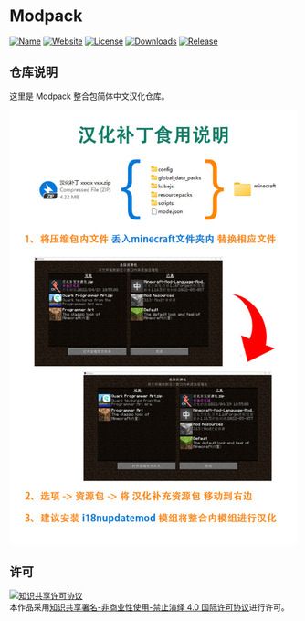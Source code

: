 <!-- markdownlint-disable MD033 -->
# Modpack

[![Name](https://img.shields.io/badge/CurseForge-life%20in%20the%20village%202-F16436)](https://www.curseforge.com/minecraft/modpacks/life-in-the-village-2/)
[![Website](https://shields.io/website?up_message=anyijun.com&url=http://anyijun.com&label=Website)](http://anyijun.com)
[![License](https://img.shields.io/badge/License-CC%20BY--NC--ND%204.0-blue)](https://github.com/KlparetlR/Live-In-The-Village-2/blob/master/LICENSE)
[![Downloads](https://shields.io/github/downloads/KlparetlR/Live-In-The-Village-2/total?label=Downloads)](https://github.com/KlparetlR/Live-In-The-Village-2/releases)
[![Release](https://shields.io/github/v/release/KlparetlR/Live-In-The-Village-2?display_name=tag&include_prereleases&label=Release)](https://github.com/KlparetlR/Live-In-The-Village-2/releases/latest)

## 仓库说明

这里是 Modpack 整合包简体中文汉化仓库。

![汉化补丁食用说明](汉化补丁食用说明.jpg)

## 许可

<a rel="license" href="http://creativecommons.org/licenses/by-nc-nd/4.0/"><img alt="知识共享许可协议" style="border-width:0" src="https://i.creativecommons.org/l/by-nc-nd/4.0/88x31.png" /></a><br />本作品采用<a rel="license" href="http://creativecommons.org/licenses/by-nc-nd/4.0/">知识共享署名-非商业性使用-禁止演绎 4.0 国际许可协议</a>进行许可。
